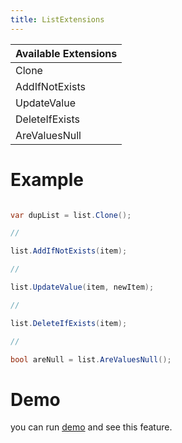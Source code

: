 ```yaml
---
title: ListExtensions
---
```


|Available Extensions|
|-|
|Clone|
|AddIfNotExists|
|UpdateValue|
|DeleteIfExists|
|AreValuesNull|

# Example

```cs

var dupList = list.Clone();

//

list.AddIfNotExists(item);

//

list.UpdateValue(item, newItem);

//

list.DeleteIfExists(item);

//

bool areNull = list.AreValuesNull();

```

# Demo
you can run [demo](https://github.com/WinUICommunity/WinUICommunity) and see this feature.